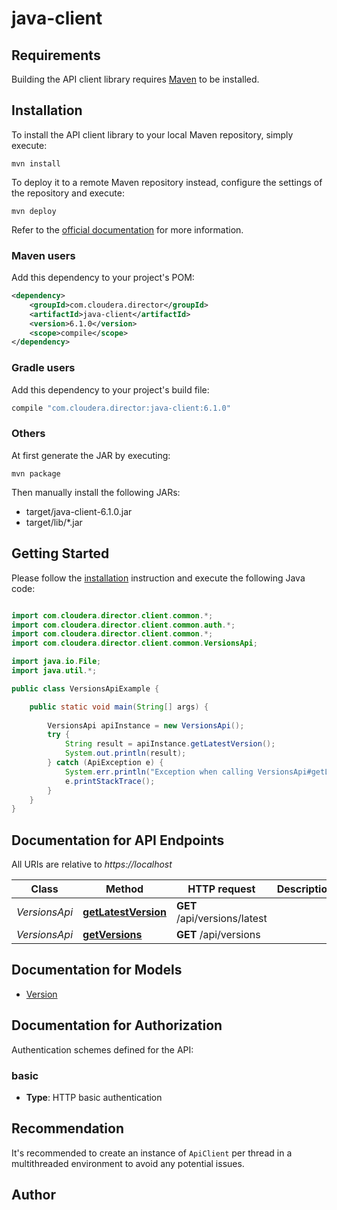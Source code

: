 # java-client

## Requirements

Building the API client library requires [Maven](https://maven.apache.org/) to be installed.

## Installation

To install the API client library to your local Maven repository, simply execute:

```shell
mvn install
```

To deploy it to a remote Maven repository instead, configure the settings of the repository and execute:

```shell
mvn deploy
```

Refer to the [official documentation](https://maven.apache.org/plugins/maven-deploy-plugin/usage.html) for more information.

### Maven users

Add this dependency to your project's POM:

```xml
<dependency>
    <groupId>com.cloudera.director</groupId>
    <artifactId>java-client</artifactId>
    <version>6.1.0</version>
    <scope>compile</scope>
</dependency>
```

### Gradle users

Add this dependency to your project's build file:

```groovy
compile "com.cloudera.director:java-client:6.1.0"
```

### Others

At first generate the JAR by executing:

    mvn package

Then manually install the following JARs:

* target/java-client-6.1.0.jar
* target/lib/*.jar

## Getting Started

Please follow the [installation](#installation) instruction and execute the following Java code:

```java

import com.cloudera.director.client.common.*;
import com.cloudera.director.client.common.auth.*;
import com.cloudera.director.client.common.*;
import com.cloudera.director.client.common.VersionsApi;

import java.io.File;
import java.util.*;

public class VersionsApiExample {

    public static void main(String[] args) {
        
        VersionsApi apiInstance = new VersionsApi();
        try {
            String result = apiInstance.getLatestVersion();
            System.out.println(result);
        } catch (ApiException e) {
            System.err.println("Exception when calling VersionsApi#getLatestVersion");
            e.printStackTrace();
        }
    }
}

```

## Documentation for API Endpoints

All URIs are relative to *https://localhost*

Class | Method | HTTP request | Description
------------ | ------------- | ------------- | -------------
*VersionsApi* | [**getLatestVersion**](docs/VersionsApi.md#getLatestVersion) | **GET** /api/versions/latest | 
*VersionsApi* | [**getVersions**](docs/VersionsApi.md#getVersions) | **GET** /api/versions | 


## Documentation for Models

 - [Version](docs/Version.md)


## Documentation for Authorization

Authentication schemes defined for the API:
### basic

- **Type**: HTTP basic authentication


## Recommendation

It's recommended to create an instance of `ApiClient` per thread in a multithreaded environment to avoid any potential issues.

## Author



